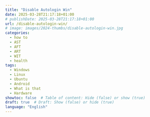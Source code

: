 ```yaml
---
title: "Disable Autologin Win"
date: 2025-03-28T21:17:18+01:00
# publishDate: 2025-03-28T21:17:18+01:00
url: /disable-autologin-win/
# image: images/2024-thumbs/disable-autologin-win.jpg
categories: 
  - how to
  - AST
  - AFT
  - ART
  - WIT
  - health
tags: 
  - Windows
  - Linux
  - Ubuntu
  - Android
  - What is that
  - Hardware
showtoc: false  # Table of content: Hide (false) or show (true)
draft: true  # Draft: Show (false) or hide (true)
language: "English"
---
```




<!--*(Click on the individual step or triangle to hide or show the details (images, info, ...))*

{{< collapse summary="**Step 1:** TEXTHERE" openByDefault=true >}}

   

{{< /collapse >}}

## Video version

{{< youtube "" >}}-->